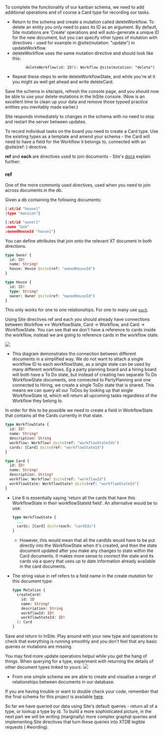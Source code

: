 To complete the functionality of our kanban schema, we need to add additional operations and of course a Card type for recording our tasks.

- Return to the schema and create a mutation called deleteWorkflow. To delete an entity you only need to pass its ID as an argument. By default, Site mutations are ‘Create’ operations and will auto-generate a unique ID for the new document, but you can specify other types of mutation with directives - used for example in @site(mutation: "update") in updateWorkflow.
- deleteWorkflow uses the same mutation directive and should look like this:
  ```
        deleteWorkflow(id: ID!): Workflow @site(mutation: "delete")
  ```
- Repeat these steps to write deleteWorkflowState, and while you're at it you might as well get ahead and write deleteCard.

Save the schema in site/apis, refresh the console page, and you should now be able to use your delete mutations in the InSite console. (Now is an excellent time to clean up your data and remove those typoed practice entities you inevitably made earlier.)

Site responds immediately to changes in the schema with no need to stop and restart the server between updates.

To record individual tasks on the board you need to create a Card type. Use the existing types as a template and amend your schema - the Card will need to have a field for the Workflow it belongs to, connected with an @site(ref: ) directive.

**ref** and **each** are directives used to join documents - Site's [docs](../../reference/graphql/site-directive) explain further:

### ref

One of the more commonly used directives, used when you need to join across documents in the db.

Given a db containing the following documents:

```json
{:xt/id "house1"
:type "mansion"}

{:xt/id "owner1"
:name "bob"
:ownedHouseId "house1"}

```

You can define attributes that join onto the relevant XT document in both directions.

```graphql
type Owner {
  id: ID!
  name: String!
  house: House @site(ref: "ownedHouseId")
}

type House {
  id: ID!
  type: String!
  owner: Owner @site(ref: "ownedHouseId")
}
```

This only works for one to one relationships. For one to many use [`each`](../../reference/graphql/site-directive#each).

Using Site directives ref and each you should already have connections between Workflow <-> WorkflowState, Card -> Workflow, and Card -> WorkflowState. You can see that we don't have a reference to cards inside the workflow, instead we are going to reference cards in the workflow state.

<img src="/images/diagram.png"/>

- This diagram demonstrates the connection between different documents in a simplified way. We do not want to attach a single workflow ID to each workflowState, as a single state can be used by many different workflows. Eg a party planning board and a hiring board will both have a To Do state, but instead of creating two separate To Do WorkflowState documents, one connected to PartyPlanning and one connected to Hiring, we create a single ToDo state that is shared. This means we can query all our ToDos by looking up that single WorkflowState id, which will return all upcoming tasks regardless of the Workflow they belong to.

In order for this to be possible we need to create a field in WorkflowState that contains all the Cards currently in that state.

```graphql
type WorkflowState {
  id: ID!
  name: String!
  description: String
  workflow: Workflow! @site(ref: "workflowStateIds")
  cards: [Card] @site(ref: "workflowStateId")
}

type Card {
  id: ID!
  name: String!
  description: String!
  workflow: Workflow! @site(ref: "workflowId")
  workflowState: WorkflowState! @site(ref: "workflowStateId")
}
```

- Line 6 is essentially saying 'return all the cards that have this WorkflowState in their workflowStateId field'. An alternative would be to use:

  ```graphql
  type WorkflowState {
    ...
    cards: [Card] @site(each: "cardIds")
  }
  ```

  - However, this would mean that all the cardIds would have to be put directly into the WorkflowState when it's created, and then the state document updated after you make any changes to state within the Card documents. It makes more sense to connect the state and its cards via a query that uses up to date information already available in the card documents.

- The string value in ref refers to a field name in the create mutation for this document type:

  ```graphql
  type Mutation {
    createCard(
      id: ID
      name: String!
      description: String
      workflowId: ID!
      workflowStateId: ID!
    ): Card
  }
  ```

Save and return to InSite. Play around with your new type and operations to check that everything is running smoothly and you don't feel that any basic queries or mutations are missing.

You may find more update operations helpul while you get the hang of things.
When querying for a type, experiment with returning the details of other document types linked to yours:
<img src="/images/ss7.png"/>

- From one simple schema we are able to create and visualise a range of relationships between documents in our database.

If you are having trouble or want to double check your code, remember that the final schema for this project is available [here](schema).

So far we have queried our data using Site's default queries - return all of a type, or lookup a type by id. To build a more sophisticated picture, in the next part we will be writing (marginally) more complex graphql queries and implementing Site directives that turn these queries into XTDB legible requests ( #wording).
